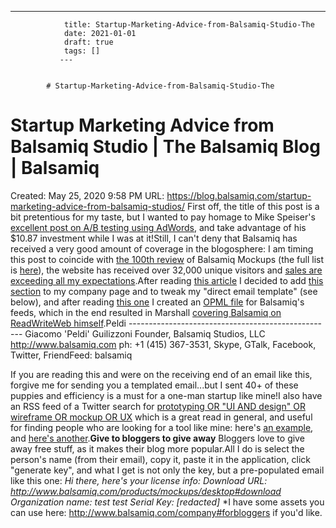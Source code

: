 ---
                title: Startup-Marketing-Advice-from-Balsamiq-Studio-The
                date: 2021-01-01    
                draft: true
                tags: []
               ---


            # Startup-Marketing-Advice-from-Balsamiq-Studio-The

# Startup Marketing Advice from Balsamiq Studio | The Balsamiq Blog | Balsamiq
Created: May 25, 2020 9:58 PM
URL: https://blog.balsamiq.com/startup-marketing-advice-from-balsamiq-studios/
First off, the title of this post is a bit pretentious for my taste, but I wanted to pay homage to Mike Speiser's [excellent post on A/B testing using AdWords](http://www.conceptsl.com/veille/Entrepreneuriat/Startup%20Marketing%20Advice%20with%20AdWords.pdf), and take advantage of his $10.87 investment while I was at it!Still, I can't deny that Balsamiq has received a very good amount of coverage in the blogosphere: I am timing this post to coincide with [the 100th review](http://kartones.net/blogs/kartones/archive/2008/08/04/review-balsamic-mockups.aspx) of Balsamiq Mockups (the full list is [here](http://delicious.com/tag/balsamiq_reviews?setcount=100&detail=3)), the website has received over 32,000 unique visitors and [sales are exceeding all my expectations](https://blog.balsamiq.com/10000-in-revenue-in-the-first-6-weeks/).After reading [this article](http://marshallk.com/thoughts-on-product-launch-promotion) I decided to add [this section](https://balsamiq.com/company#forbloggers) to my company page and to tweak my "direct email template" (see below), and after reading [this one](http://www.readwriteweb.com/archives/pitching_rww.php) I created an [OPML file](http://media.balsamiq.com/images/balsamiq_opml.xml) for Balsamiq's feeds, which in the end resulted in Marshall [covering Balsamiq on ReadWriteWeb himself](http://www.readwriteweb.com/archives/balsamiq_mockup_creator_is_on_fire.php).Peldi --------------------------------------------------- Giacomo 'Peldi' Guilizzoni Founder, Balsamiq Studios, LLC http://www.balsamiq.com ph: +1 (415) 367-3531, Skype, GTalk, Facebook, Twitter, FriendFeed: balsamiq
>
If you are reading this and were on the receiving end of an email like this, forgive me for sending you a templated email...but I sent 40+ of these puppies and efficiency is a must for a one-man startup like mine!I also have an RSS feed of a Twitter search for [prototyping OR "UI AND design" OR wireframe OR mockup OR UX](http://search.twitter.com/search?q=+prototyping+OR+%22UI+OR+AND+OR+design%22+OR+wireframe+OR+mockup+OR+UX) which is a great read in general, and useful for finding people who are looking for a tool like mine: here's [an example](http://twitter.com/withfoam/statuses/870816307), and [here's another](http://twitter.com/burke_eric/statuses/865807180).**Give to bloggers to give away**
Bloggers love to give away free stuff, as it makes their blog more popular.All I do is select the person's name (from their email), copy it, paste it in the application, click "generate key", and what I get is not only the key, but a pre-populated email like this one:
*Hi there, here's your license info:*
*Download URL: http://www.balsamiq.com/products/mockups/desktop#download Organization name: test test Serial Key: [redacted]*
*I have some assets you can use here: http://www.balsamiq.com/company#forbloggers if you'd like.